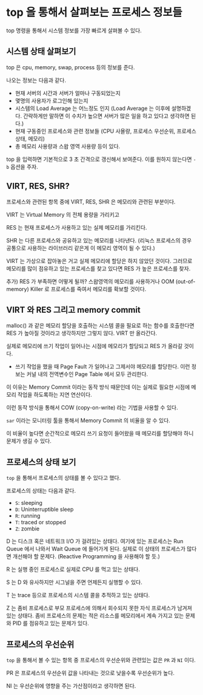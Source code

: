 # top 을 통해서 살펴보는 프로세스 정보들 

top 명령을 통해서 시스템 정보를 가장 빠르게 살펴볼 수 있다.

## 시스템 상태 살펴보기

top 은 cpu, memory, swap, process 등의 정보를 준다.

나오는 정보는 다음과 같다.

- 현재 서버의 시간과 서버가 얼마나 구동되었는지
- 몇명의 사용자가 로그인해 있는지
- 시스템의 Load Average 는 어느정도 인지 (Load Average 는 이후에 설명하겠다. 간략하게만 말하면 이 수치가 높으면 서버가 많은 일을 하고 있다고 생각하면 된다.)
- 현재 구동중인 프로세스와 관련 정보들 (CPU 사욜량, 프로세스 우선순위, 프로세스 상태, 메모리)
- 총 메모리 사용량과 스왑 영역 사용량 등이 있다.

top 을 입력하면 기본적으로 3 초 간격으로 갱신해서 보여준다. 이를 원하지 않는다면 `-b` 옵션을 주자.

## VIRT, RES, SHR?

프로세스와 관련된 항목 중에 VIRT, RES, SHR 은 메모리와 관련된 부분이다.

VIRT 는 Virtual Memory 의 전체 용량을 가리키고

RES 는 현재 프로세스가 사용하고 있는 실제 메모리를 가리킨다.

SHR 는 다른 프로세스와 공유하고 있는 메모리를 나타낸다. (리눅스 프로세스의 경우 공통으로 사용하는 라이브러리 같은게 이 메모리 영역이 될 수 있다.)

VIRT 는 가상으로 잡아놓은 거고 실제 메모리에 할당은 하지 않았던 것이다. 그러므로 메모리를 많이 점유하고 있는 프로세스를 찾고 있다면 RES 가 높은 프로세스를 찾자.

추가) RES 가 부족하면 어떻게 될까? 스왑영역의 메모리를 사용하거나 OOM (out-of-memory) Killer 로 프로세스를 죽여서 메모리를 확보할 것이다. 

## VIRT 와 RES 그리고 memory commit 

malloc() 과 같은 메모리 할당을 호출하는 시스템 콜을 필요로 하는 함수를 호출한다면 RES 가 높아질 것이라고 생각하지만 그렇지 않다. VIRT 만 올라간다.

실제로 메모리에 쓰기 작업이 일어나는 시점에 메모리가 할당되고 RES 가 올라갈 것이다.

- 쓰기 작업을 했을 때 Page Fault 가 일어나고 그제서야 메모리를 할당한다. 이런 정보는 커널 내의 전역변수인 Page Table 에서 모두 관리한다. 

이 이유는 Memory Commit 이라는 동작 방식 때문인데 이는 실제로 필요한 시점에 메모리 작업을 하도록하는 지연 연산이다.

이런 동작 방식을 통해서 COW (copy-on-write) 라는 기법을 사용할 수 있다. 

`sar` 이라는 모니터링 툴을 통해서 Memory Commit 의 비율을 알 수 있다. 

이 비율이 높다면 순간적으로 메모리 쓰기 요청이 들어왔을 때 메모리를 할당해야 하니 문제가 생길 수 있다.

## 프로세스의 상태 보기 

`top` 을 통해서 프로세스의 상태를 볼 수 있다고 했다. 

프로세스의 상태는 다음과 같다.

- `S`: sleeping
- `D`: Uninterruptible sleep
- `R`: running
- `T`: traced or stopped
- `Z`: zombie

D 는 디스크 혹은 네트워크 I/O 가 걸려있는 상태다. 여기에 있는 프로세스는 Run Queue 에서 나와서 Wait Queue 에 들어가게 된다.
실제로 이 상태의 프로세스가 많다면 개선해야 할 문제다. (Reactive Programming 을 사용해야 할 듯.)

R 는 실행 중인 프로세스로 실제로 CPU 를 먹고 있는 상태다.

S 는 D 와 유사하지만 시그널을 주면 언제든지 실행할 수 있다.

T 는 trace 등으로 프로세스의 시스템 콜을 추적하고 있는 상태다.

Z 는 좀비 프로세스로 부모 프로세스에 의해서 회수되지 못한 자식 프로세스가 남겨져 있는 상태다. 좀비 프로세스의 문제는 적은 리소스를 메모리에서 계속 가지고 있는 문제와 PID 를 점유하고 있는 문제가 있다. 
    
## 프로세스의 우선순위

`top` 을 통해서 볼 수 있는 항목 중 프로세스의 우선순위와 관련있는 값은 `PR` 과 `NI` 이다.

PR 은 프로세스의 우선순위 값을 나타내는 것으로 낮을수록 우선순위가 높다.

NI 는 우선순위에 영향을 주는 가산점이라고 생각하면 된다.